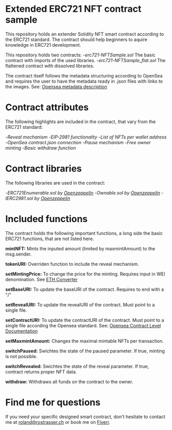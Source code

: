 # Extended ERC721 NFT contract sample

This repository holds an extender Solidity NFT smart contract according to the ERC721 standard.
The contract should help beginners to aquire knowledge in ERC721 development.

This repository holds two contracts:
-*erc721-NFTSample.sol* The basic contract with imports of the used libraries.
-*erc721-NFTSample_flat.sol* The flattened contract with dissolved libraries.

The contract itself follows the metadata structuring according to OpenSea and requires the user to have the metadata ready in .json files with links to the images.
See: [Opensea metadata description](https://docs.opensea.io/docs/metadata-standards)

# Contract attributes
The following highlights are included in the contract, that vary from the ERC721 standard:

-*Reveal mechanism*
-*EIP-2981 functionality*
-*List of NFTs per wallet address*
-*OpenSea contract.json connection*
-*Pause mechanism*
-*Free owner minting*
-*Basic withdraw function*

# Contract libraries
The following libraries are used in the contract:

-*ERC721Enumerable.sol by [Openzeppelin](https://github.com/OpenZeppelin/openzeppelin-contracts/tree/master/contracts/token/ERC721)*
-*Ownable.sol by [Openzeppelin](https://github.com/OpenZeppelin/openzeppelin-contracts/tree/master/contracts/access)*
-*IERC2981.sol by [Openzeppelin](https://github.com/OpenZeppelin/openzeppelin-contracts/tree/master/contracts/interfaces)*

# Included functions
The contract holds the following important functions, a long side the basic ERC721 functions, that are not listed here.

**mintNFT:**
Mints the inputed amount (limited by maxmintAmount) to the msg.sender.

**tokenURI:**
Overriden function to include the reveal mechanism.

**setMintingPrice:**
To change the price for the minting. Requires input in WEI denomination.
See [ETH Converter](https://eth-converter.com/)

**setBaseURI:**
To update the baseURI of the contract. Requires to end with a "/"

**setRevealURI:**
To update the revealURI of the contract. Must point to a single file.

**setContractURI:**
To update the contractURI of the contract. Must point to a single file according the Opensea standard.
See: [Opensea Contract Level Documentation](https://docs.opensea.io/docs/contract-level-metadata)

**setMaxmintAmount:**
Changes the maximal mintable NFTs per transaction.

**switchPaused:**
Swichtes the state of the paused parameter. If true, minting is not possible.

**switchRevealed:**
Swichtes the state of the reveal parameter. If true, contract returns proper NFT data.

**withdraw:**
Withdraws all funds on the contract to the owner.

# Find me for questions
If you need your specific designed smart contract, don't hesitate to contact me at [roland@rostrasser.ch](mailto:roland@rostrasser.ch) or book me on [Fiverr](https://www.fiverr.com/rolandstrasser).
